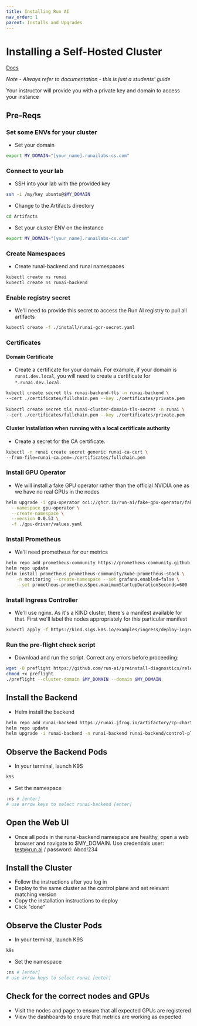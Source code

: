```yaml
---
title: Installing Run AI
nav_order: 1
parent: Installs and Upgrades
---
```


# Installing a Self-Hosted Cluster

<span class="fs-3">
  <a href="https://docs.run.ai/v2.20/admin/runai-setup/self-hosted/k8s/prerequisites/" class="btn" target="_blank" rel="noopener">Docs</a>
</span>

*Note - Always refer to documentation - this is just a students' guide*

Your instructor will provide you with a private key and domain to access your instance

## Pre-Reqs

### Set some ENVs for your cluster

- Set your domain

```bash
export MY_DOMAIN="[your_name].runailabs-cs.com"
```

### Connect to your lab

- SSH into your lab with the provided key

```bash
ssh -i /my/key ubuntu@$MY_DOMAIN
```

- Change to the Artifacts directory

```bash
cd Artifacts
```

- Set your cluster ENV on the instance

```bash
export MY_DOMAIN="[your_name].runailabs-cs.com"
```

### Create Namespaces

- Create runai-backend and runai namespaces

```bash
kubectl create ns runai
kubectl create ns runai-backend
```

### Enable registry secret

- We'll need to provide this secret to access the Run AI registry to pull all artifacts

```bash
kubectl create -f ./install/runai-gcr-secret.yaml
```

### Certificates

#### Domain Certificate

- Create a certificate for your domain. For example, if your domain is `runai.dev.local`, you will need to create a certificate for `*.runai.dev.local`.
  
```bash
kubectl create secret tls runai-backend-tls -n runai-backend \
--cert ./certificates/fullchain.pem --key ./certificates/private.pem
    
kubectl create secret tls runai-cluster-domain-tls-secret -n runai \
--cert ./certificates/fullchain.pem --key ./certificates/private.pem
```

#### Cluster Installation when running with a local certificate authority

- Create a secret for the CA certificate.
  
```bash
kubectl -n runai create secret generic runai-ca-cert \
--from-file=runai-ca.pem=./certificates/fullchain.pem
```

### Install GPU Operator

- We will install a fake GPU operator rather than the official NVIDIA one as we have no real GPUs in the nodes

```bash
helm upgrade -i gpu-operator oci://ghcr.io/run-ai/fake-gpu-operator/fake-gpu-operator \
  --namespace gpu-operator \
  --create-namespace \
  --version 0.0.53 \
  -f ./gpu-driver/values.yaml
```

### Install Prometheus

- We'll need prometheus for our metrics

```bash
helm repo add prometheus-community https://prometheus-community.github.io/helm-charts
helm repo update
helm install prometheus prometheus-community/kube-prometheus-stack \
    -n monitoring --create-namespace --set grafana.enabled=false \
    --set prometheus.prometheusSpec.maximumStartupDurationSeconds=600
```

### Install Ingress Controller

- We'll use nginx. As it's a KIND cluster, there's a manifest available for that. First we'll label the nodes appropriately for this particular manifest

```bash
kubectl apply -f https://kind.sigs.k8s.io/examples/ingress/deploy-ingress-nginx.yaml
```

### Run the pre-flight check script

- Download and run the script. Correct any errors before proceeding:

```bash
wget -O preflight https://github.com/run-ai/preinstall-diagnostics/releases/download/v2.16.19/preinstall-diagnostics-linux-amd64
chmod +x preflight
./preflight --cluster-domain $MY_DOMAIN --domain $MY_DOMAIN
```

## Install the Backend

- Helm install the backend

```bash
helm repo add runai-backend https://runai.jfrog.io/artifactory/cp-charts-prod
helm repo update
helm upgrade -i runai-backend -n runai-backend runai-backend/control-plane --version "~2.20" --set global.domain=$MY_DOMAIN
```

## Observe the Backend Pods

- In your terminal, launch K9S

```bash
k9s
```

- Set the namespace

```bash
:ns # [enter]
# use arrow keys to select runai-backend [enter]
```

## Open the Web UI

- Once all pods in the runai-backend namespace are healthy, open a web browser and navigate to $MY_DOMAIN. Use credentials user: test@run.ai / password: Abcd!234

## Install the Cluster

- Follow the instructions after you log in
- Deploy to the same cluster as the control plane and set relevant matching version
- Copy the installation instructions to deploy
- Click "done"

## Observe the Cluster Pods

- In your terminal, launch K9S

```bash
k9s
```

- Set the namespace

```bash
:ns # [enter]
# use arrow keys to select runai [enter]
```

## Check for the correct nodes and GPUs

- Visit the nodes and page to ensure that all expected GPUs are registered
- View the dashboards to ensure that metrics are working as expected
